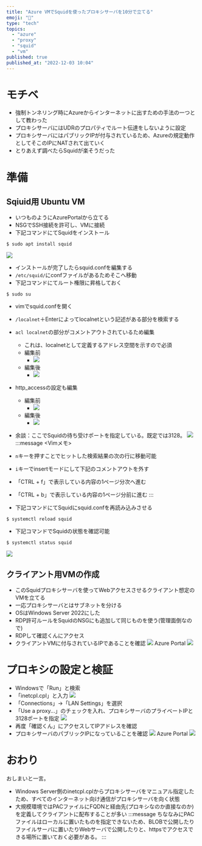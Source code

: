 ```yaml
---
title: "Azure VMでSquidを使ったプロキシサーバを10分で立てる"
emoji: "🦑"
type: "tech"
topics:
  - "azure"
  - "proxy"
  - "squid"
  - "vm"
published: true
published_at: "2022-12-03 10:04"
---
```


# モチベ
- 強制トンネリング時にAzureからインターネットに出すための手法の一つとして教わった
- プロキシサーバにはUDRのプロパティでルート伝達をしないように設定
- プロキシサーバにはパブリックIPが付与されているため、Azureの規定動作としてそこのIPにNATされて出ていく
- とりあえず調べたらSquidが楽そうだった

# 準備

## Sqiuid用 Ubuntu VM
- いつものようにAzurePortalから立てる
- NSGでSSH接続を許可し、VMに接続
- 下記コマンドにてSquidをインストール

```
$ sudo apt install squid
```
![](https://storage.googleapis.com/zenn-user-upload/d3f74c758342-20221203.png)

- インストールが完了したらsquid.confを編集する
- `/etc/squid/`にconfファイルがあるためそこへ移動
- 下記コマンドにてルート権限に昇格しておく
```
$ sudo su
```
- vimでsquid.confを開く
- `/localnet`＋Enterによってlocalnetという記述がある部分を検索する
- `acl localnet`の部分がコメントアウトされているため編集
	- これは、localnetとして定義するアドレス空間を示すので必須
	- 編集前
		- ![](https://storage.googleapis.com/zenn-user-upload/dda5728af887-20230316.png)
	- 編集後
		- ![](https://storage.googleapis.com/zenn-user-upload/23a8a3130a53-20230316.png)
- http_accessの設定も編集
	- 編集前
		- ![](https://storage.googleapis.com/zenn-user-upload/5569ab37546e-20221203.png)
	- 編集後
		- ![](https://storage.googleapis.com/zenn-user-upload/90f308db7039-20221203.png)

- 余談：ここでSquidの待ち受けポートを指定している。既定では3128。
![](https://storage.googleapis.com/zenn-user-upload/4c46cf03c826-20221203.png)
:::message
<Vimメモ>
- `n`キーを押すことでヒットした検索結果の次の行に移動可能
- `i`キーでinsertモードにして下記のコメントアウトを外す
- 「CTRL + f」で表示している内容の1ページ分次へ進む
- 「CTRL + b」で表示している内容の1ページ分前に進む
:::

- 下記コマンドにてSquidにsquid.confを再読み込みさせる
```
$ systemctl reload squid
```

- 下記コマンドでSquidの状態を確認可能
```
$ systemctl status squid
```
![](https://storage.googleapis.com/zenn-user-upload/a46b58e0ea4d-20221203.png)

## クライアント用VMの作成
- このSquidプロキシサーバを使ってWebアクセスさせるクライアント想定のVMを立てる
- 一応プロキシサーバとはサブネットを分ける
- OSはWindows Server 2022にした
- RDP許可ルールをSquidのNSGにも追加して同じものを使う(管理面倒なので)
- RDPして確認くんにアクセス
- クライアントVMに付与されているIPであることを確認
![](https://storage.googleapis.com/zenn-user-upload/e13aecde3971-20221203.png)
Azure Portal
![](https://storage.googleapis.com/zenn-user-upload/67dcf2faaac3-20221203.png)

# プロキシの設定と検証
- Windowsで「Run」と検索
- 「inetcpl.cpl」と入力
![](https://storage.googleapis.com/zenn-user-upload/c210abb6dfce-20221203.png)
- 「Connections」->「LAN Settings」を選択
- 「Use a proxy...」のチェックを入れ、プロキシサーバのプライベートIPと3128ポートを指定
![](https://storage.googleapis.com/zenn-user-upload/ccdfc54f86db-20221203.png)
- 再度「確認くん」にアクセスしてIPアドレスを確認
- プロキシサーバのパブリックIPになっていることを確認
![](https://storage.googleapis.com/zenn-user-upload/d5391fa5408d-20221203.png)
Azure Portal
![](https://storage.googleapis.com/zenn-user-upload/362f6769f2bc-20221203.png)

# おわり
おしまいと一言。
- Windows Server側のinetcpl.cplからプロキシサーバをマニュアル指定したため、すべてのインターネット向け通信がプロキシサーバを向く状態
- 大規模環境ではPACファイルにFQDNと経由先(プロキシなのか直接なのか)を定義してクライアントに配布することが多い
:::message
ちななみにPACファイルはローカルに置いたものを指定できないため、BLOBで公開したりファイルサーバに置いたりWebサーバで公開したりと、httpsでアクセスできる場所に置いておく必要がある。
:::